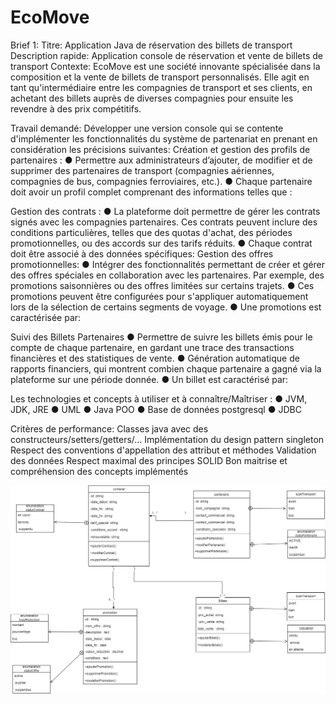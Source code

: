 # EcoMove
Brief 1:
Titre: Application Java de réservation des billets de transport
Description rapide: Application console de réservation et vente de billets de transport
Contexte:
EcoMove est une société innovante spécialisée dans la composition et la vente de billets de
transport personnalisés. Elle agit en tant qu'intermédiaire entre les compagnies de transport et
ses clients, en achetant des billets auprès de diverses compagnies pour ensuite les revendre à
des prix compétitifs.

Travail demandé:
Développer une version console qui se contente d'implémenter les fonctionnalités du
système de partenariat en prenant en considération les précisions suivantes:
Création et gestion des profils de partenaires :
● Permettre aux administrateurs d’ajouter, de modifier et de supprimer des
partenaires de transport (compagnies aériennes, compagnies de bus, compagnies
ferroviaires, etc.).
● Chaque partenaire doit avoir un profil complet comprenant des informations telles
que :

Gestion des contrats :
● La plateforme doit permettre de gérer les contrats signés avec les compagnies
partenaires. Ces contrats peuvent inclure des conditions particulières, telles que
des quotas d'achat, des périodes promotionnelles, ou des accords sur des tarifs
réduits.
● Chaque contrat doit être associé à des données spécifiques:
Gestion des offres promotionnelles:
● Intégrer des fonctionnalités permettant de créer et gérer des offres spéciales en
collaboration avec les partenaires. Par exemple, des promotions saisonnières ou
des offres limitées sur certains trajets.
● Ces promotions peuvent être configurées pour s'appliquer automatiquement lors
de la sélection de certains segments de voyage.
● Une promotions est caractérisée par:

Suivi des Billets Partenaires
● Permettre de suivre les billets émis pour le compte de chaque partenaire, en
gardant une trace des transactions financières et des statistiques de vente.
● Génération automatique de rapports financiers, qui montrent combien chaque
partenaire a gagné via la plateforme sur une période donnée.
● Un billet est caractérisé par:

Les technologies et concepts à utiliser et à connaître/Maîtriser :
● JVM, JDK, JRE
● UML
● Java POO
● Base de données postgresql
● JDBC

Critères de performance:
Classes java avec des constructeurs/setters/getters/…
Implémentation du design pattern singleton
Respect des conventions d'appellation des attribut et méthodes
Validation des données
Respect maximal des principes SOLID
Bon maitrise et compréhension des concepts implémentés

![alt text](https://github.com/sanaa-ennaji/EcoMove/blob/main/assets/Diagramme%20sans%20nom.drawio%20(1).png) 
